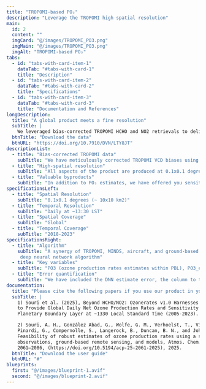 ```yaml
---
title: "TROPOMI-based PO₃"
description: "Leverage the TROPOMI high spatial resolution"
main:
  id: 2
  content: ""
  imgCard: "@/images/TROPOMI_PO3.png"
  imgMain: "@/images/TROPOMI_PO3.png"
  imgAlt: "TROPOMI-based PO₃"
tabs:
  - id: "tabs-with-card-item-1"
    dataTab: "#tabs-with-card-1"
    title: "Description"
  - id: "tabs-with-card-item-2"
    dataTab: "#tabs-with-card-2"
    title: "Specifications"
  - id: "tabs-with-card-item-3"
    dataTab: "#tabs-with-card-3"
    title: "Documentation and References"
longDescription:
  title: "A global product meets a fine resolution"
  subTitle: |
    We leveraged bias-corrected TROPOMI HCHO and NO2 retrievals to deliver reasonable global daily PO₃ estimates. This product offers high spatial resolution at 0.1x0.1 degrees, covering the period from 2018 to 2023, along with corresponding sensitivity maps. It provides reasonable accuracy and global coverage for tracking locally-prodcued ozone pollution and understanding its drivers.
  btnTitle: "Download the data"
  btnURL: "https://doi.org/10.7910/DVN/LTY8JT"
descriptionList:
  - title: "Bias-corrected TROPOMI data"
    subTitle: "We have meticulously corrected TROPOMI VCD biases using FTIR/MAX-DOAS observations (Souri et al. 2025)."
  - title: "High-spatial resolution"
    subTitle: "All aspects of the product are produced at 0.1x0.1 degrees, suitable for urban air quality tracking."
  - title: "Valuable byproducts"
    subTitle: "In addition to PO₃ estimates, we have offered you sensitivity maps of PO₃ to HCHO and NO2, and HCHO and NO2 mixing ratios near-the-surface derived from a synergy of TROPOMI and a state-of-the-art NASA's model"
specificationsLeft:
  - title: "Spatial Resolution"
    subTitle: "0.1x0.1 degrees (~ 10x10 km2)"
  - title: "Temporal Resolution"
    subTitle: "Daily at ~13:30 LST"
  - title: "Spatial Coverage"
    subTitle: "Global"
  - title: "Temporal Coverage"
    subTitle: "2018-2023"
specificationsRight:
  - title: "Algorithm"
    subTitle: "A synergy of TROPOMI, MINDS, aircraft, and ground-based remote sensing data is used in a fine-tuned 
     deep neural network algorithm"
  - title: "Key variables"
    subTitle: "PO3 (ozone production rates estimates within PBL), PO3_error (absolute error budget), PO3_NO2 (the sensivitity of PO₃ to NO2, a proxy for NOx), PO3_HCHO (the sensitivity of PO₃ to HCHO, a proxy for VOC reactivity)"
  - title: "Error quantification"
    subTitle: "We have included the DNN estimate error, the column to the surface conversion error, and TROPOMI unresolved and random errors into the equation to build confidence in our product."
documentation:
  title: "Please cite the following papers if you use our product in your research:"
  subTitle: | 
    1) Souri et al. (2025), Beyond HCHO/NO2: Ozonerates v1.0 Harnesses Satellite Data and Deep Learning 
    to Provide Global Daily Net Ozone Production Rates and Sensitivity Maps Within  
    Planetary Boundary Layer at ~1330 Local Standard Time (2005-2023). Submitted to ACPD.

    2) Souri, A. H., González Abad, G., Wolfe, G. M., Verhoelst, T., Vigouroux, C.,  
    Pinardi, G., Compernolle, S., Langerock, B., Duncan, B. N., and Johnson, M. S.:  
    Feasibility of robust estimates of ozone production rates using a synergy of satellite  
    observations, ground-based remote sensing, and models, Atmos. Chem. Phys., 25,  
    2061–2086, (https://doi.org/10.5194/acp-25-2061-2025), 2025.
  btnTitle: "Download the user guide"
  btnURL: "#"
blueprints:
  first: "@/images/blueprint-1.avif"
  second: "@/images/blueprint-2.avif"  
---
```

